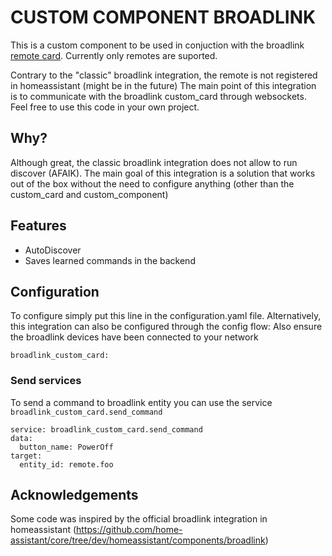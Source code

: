 # CUSTOM COMPONENT BROADLINK

This is a custom component to be used in conjuction with the broadlink [remote card](https://github.com/zroger49/broadllink-card). Currently only remotes are suported.

Contrary to the "classic" broadlink integration, the remote is not registered in homeassistant (might be in the future)
The main point of this integration is to communicate with the broadlink custom_card through websockets. Feel free to use this code in your own project.

## Why?

Although great, the classic broadlink integration does not allow to run discover (AFAIK). The main goal of this integration is a solution that works out of the box without the need to configure anything (other than the custom_card and custom_component)

## Features

- AutoDiscover
- Saves learned commands in the backend

## Configuration

To configure simply put this line in the configuration.yaml file. Alternatively, this integration can also be configured through the config flow:
Also ensure the broadlink devices have been connected to your network

```
broadlink_custom_card:
```

### Send services 
To send a command to broadlink entity you can use the service `broadlink_custom_card.send_command`

```
service: broadlink_custom_card.send_command
data:
  button_name: PowerOff
target:
  entity_id: remote.foo
```

## Acknowledgements

Some code was inspired by the official broadlink integration in homeassistant (https://github.com/home-assistant/core/tree/dev/homeassistant/components/broadlink)
